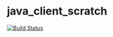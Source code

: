 # java_client_scratch

[![Build Status](https://travis-ci.com/opendxl/java_client_scratch.png?branch=master)](https://travis-ci.com/opendxl/java_client_scratch)
